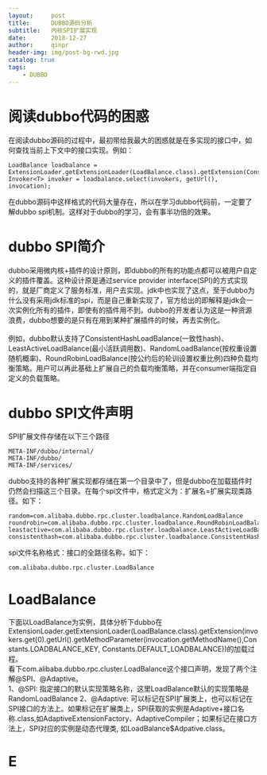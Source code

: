 ```yaml
---
layout:     post
title:      DUBBO源码分析
subtitle:   内核SPI扩展实现
date:       2018-12-27
author:     qinpr
header-img: img/post-bg-rwd.jpg
catalog: true
tags:
    - DUBBO
---
```


# 阅读dubbo代码的困惑
  在阅读dubbo源码的过程中，最初带给我最大的困惑就是在多实现的接口中，如何查找当前上下文中的接口实现。例如：
  ```
  LoadBalance loadbalance = ExtensionLoader.getExtensionLoader(LoadBalance.class).getExtension(Constants.DEFAULT_LOADBALANCE);
  Invoker<T> invoker = loadbalance.select(invokers, getUrl(), invocation);
  
  ```
  在dubbo源码中这样格式的代码大量存在，所以在学习dubbo代码前，一定要了解dubbo spi机制。这样对于dubbo的学习，会有事半功倍的效果。
# dubbo SPI简介
  dubbo采用微内核+插件的设计原则，即dubbo的所有的功能点都可以被用户自定义的插件覆盖。这种设计原是通过service provider interface(SPI)的方式实现的，就是厂商定义了服务标准，用户去实现。jdk中也实现了这点，至于dubbo为什么没有采用jdk标准的spi，而是自己重新实现了，官方给出的即解释是jdk会一次实例化所有的插件，即使有的插件用不到。dubbo的开发者认为这是一种资源浪费，dubbo想要的是只有在用到某种扩展插件的时候，再去实例化。<br/>
  <br/>
  例如，dubbo默认支持了ConsistentHashLoadBalance(一致性hash)、LeastActiveLoadBalance(最小活跃调用数)、RandomLoadBalance(按权重设置随机概率)、RoundRobinLoadBalance(按公约后的轮训设置权重比例)四种负载均衡策略。用户可以再此基础上扩展自己的负载均衡策略，并在consumer端指定自定义的负载策略。
  
# dubbo SPI文件声明  
 SPI扩展文件存储在以下三个路径
 ```
 META-INF/dubbo/internal/
 META-INF/dubbo/
 META-INF/services/
 ```
 dubbo支持的各种扩展实现都存储在第一个目录中了，但是dubbo在加载插件时仍然会扫描这三个目录。在每个spi文件中，格式定义为：扩展名=扩展实现类路径。如下：
 ```
 random=com.alibaba.dubbo.rpc.cluster.loadbalance.RandomLoadBalance
 roundrobin=com.alibaba.dubbo.rpc.cluster.loadbalance.RoundRobinLoadBalance
 leastactive=com.alibaba.dubbo.rpc.cluster.loadbalance.LeastActiveLoadBalance
 consistenthash=com.alibaba.dubbo.rpc.cluster.loadbalance.ConsistentHashLoadBalance
 ```
 spi文件名称格式：接口的全路径名称，如下：
 ```
 com.alibaba.dubbo.rpc.cluster.LoadBalance
 ```
# LoadBalance
 下面以LoadBalance为实例，具体分析下dubbo在ExtensionLoader.getExtensionLoader(LoadBalance.class).getExtension(invokers.get(0).getUrl().getMethodParameter(invocation.getMethodName(),Constants.LOADBALANCE_KEY, Constants.DEFAULT_LOADBALANCE))的加载过程。<br/>
 看下com.alibaba.dubbo.rpc.cluster.LoadBalance这个接口声明，发现了两个注解@SPI、@Adaptive。<br/>
 1、@SPI: 指定接口的默认实现策略名称，这里LoadBalance默认的实现策略是RandomLoadBalance
 2、@Adaptive: 可以标记在SPI扩展类上，也可以标记在SPI接口的方法上。如果标记在扩展类上，SPI获取的实例是Adaptive+接口名称.class,如AdaptiveExtensionFactory、AdaptiveCompiler；如果标记在接口方法上，SPI对应的实例是动态代理类, 如LoadBalance$Adpative.class。
 
# E 
 
  
